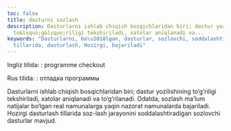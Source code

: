 ```yaml
---
toc: false
title: dasturni sozlash
description: Dasturlarni ishlab chiqish bosqichlaridan biri; dastur yozilishining
  to&lsquo;g&lsquo;riligi tekshiriladi, xatolar aniqlanadi va...
keywords: "Dasturlarni, bo\u2018lgan, dasturlar, sozlovchi, soddalashtiradigan, jarayonini,
  tillarida, dasturlash, Hozirgi, bajariladi"
---
```


Ingliz tilida:
:   programme checkout

Rus tilida:
:   отладка программы

Dasturlarni ishlab chiqish bosqichlaridan biri; dastur yozilishining to‘g‘riligi tekshiriladi, xatolar aniqlanadi va to‘g‘rilanadi. Odatda, sozlash ma’lum natijalar bo‘lgan real namunalarga yaqin nazorat namunalarda bajariladi. Hozirgi dasturlash tillarida soz-lash jarayonini soddalashtiradigan sozlovchi dasturlar mavjud.